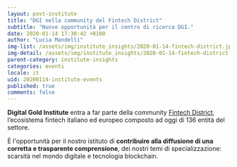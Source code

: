 ```yaml
---
layout: post-institute
title: "DGI nella community del Fintech District"
subtitle: "Nuove opportunità per il centro di ricerca DGI." 
date: 2020-01-14 17:30:42 +0100
author: "Lucia Mandelli"
img-list: /assets/img/institute_insights/2020-01-14-fintech-district.jpg
img-detail: /assets/img/institute_insights/2020-01-14-fintech-district-thumb.jpg
parent-category: institute-insights
categories: eventi
locale: it
uid: 20200114-institute-events
published: true
comments: false
---
```


**Digital Gold Institute** entra a far parte della community
[Fintech District](https://www.fintechdistrict.com/is-bitcoin-the-digital-equivalent-of-gold),
l’ecosistema fintech italiano ed europeo composto ad oggi di 136 entità del settore.

È l'opportunità per il nostro istituto di
**contribuire alla diffusione di una corretta e trasparente comprensione**,
dei nostri temi di specializzazione:
scarsità nel mondo digitale e tecnologia blockchain.
